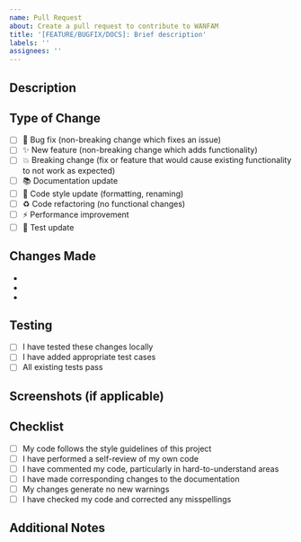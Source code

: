 ```yaml
---
name: Pull Request
about: Create a pull request to contribute to WANFAM
title: '[FEATURE/BUGFIX/DOCS]: Brief description'
labels: ''
assignees: ''
---
```


## Description
<!-- Provide a brief description of the changes in this PR -->

## Type of Change
<!-- Mark the relevant option with an 'x' -->
- [ ] 🐛 Bug fix (non-breaking change which fixes an issue)
- [ ] ✨ New feature (non-breaking change which adds functionality)
- [ ] 💥 Breaking change (fix or feature that would cause existing functionality to not work as expected)
- [ ] 📚 Documentation update
- [ ] 🎨 Code style update (formatting, renaming)
- [ ] ♻️ Code refactoring (no functional changes)
- [ ] ⚡ Performance improvement
- [ ] 🧪 Test update

## Changes Made
<!-- List the specific changes made in this PR -->
- 
- 
- 

## Testing
<!-- Describe the tests you ran to verify your changes -->
- [ ] I have tested these changes locally
- [ ] I have added appropriate test cases
- [ ] All existing tests pass

## Screenshots (if applicable)
<!-- Add screenshots to help explain your changes -->

## Checklist
<!-- Mark completed items with an 'x' -->
- [ ] My code follows the style guidelines of this project
- [ ] I have performed a self-review of my own code
- [ ] I have commented my code, particularly in hard-to-understand areas
- [ ] I have made corresponding changes to the documentation
- [ ] My changes generate no new warnings
- [ ] I have checked my code and corrected any misspellings

## Additional Notes
<!-- Add any additional notes or context about the PR -->
